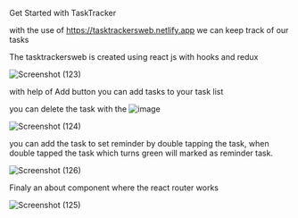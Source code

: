 Get Started with TaskTracker

with the use of https://tasktrackersweb.netlify.app we can keep track of our tasks

The tasktrackersweb is created using react js with hooks and redux

![Screenshot (123)](https://user-images.githubusercontent.com/81287953/202246538-4909bfd5-bc07-4861-9aa7-32467de5e0f2.png)

with help of Add button you can add tasks to your task list

you can delete the task with the ![image](https://user-images.githubusercontent.com/81287953/202247224-fe23c4e5-8a53-4b22-9fed-0463c9969b17.png)

![Screenshot (124)](https://user-images.githubusercontent.com/81287953/202246754-c0541663-8c22-40b6-a539-d6e724e30488.png)

you can add the task to set reminder by double tapping the task, when double tapped the task which turns green will marked as reminder task.

![Screenshot (126)](https://user-images.githubusercontent.com/81287953/202247878-883db8fc-b7d6-45ab-af9e-3b6689dcf900.png)

Finaly an about component where the react router works 

![Screenshot (125)](https://user-images.githubusercontent.com/81287953/202248079-8ca95fbc-4c4c-419c-a97a-187567a2dda7.png)


